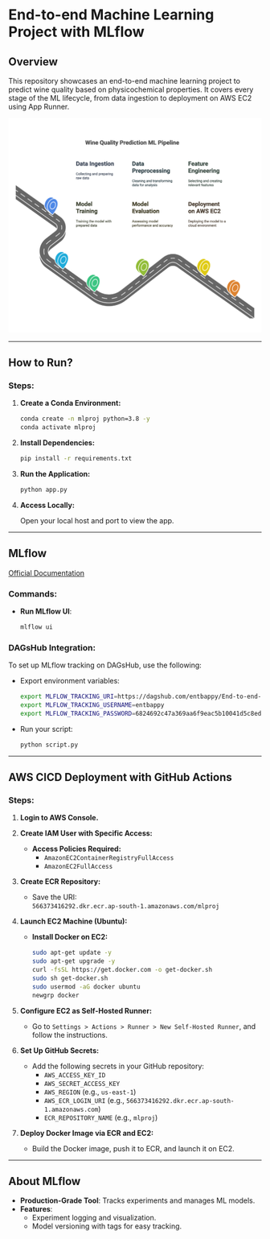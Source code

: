 

# End-to-end Machine Learning Project with MLflow

## Overview

This repository showcases an end-to-end machine learning project to predict wine quality based on physicochemical properties. It covers every stage of the ML lifecycle, from data ingestion to deployment on AWS EC2 using App Runner.

![Project Overview](./images/overview.png)

---

## How to Run?

### **Steps:**

1. **Create a Conda Environment:**

   ```bash
   conda create -n mlproj python=3.8 -y
   conda activate mlproj
   ```

2. **Install Dependencies:**

   ```bash
   pip install -r requirements.txt
   ```

3. **Run the Application:**

   ```bash
   python app.py
   ```

4. **Access Locally:**

   Open your local host and port to view the app.

---

## MLflow

[Official Documentation](https://mlflow.org/docs/latest/index.html)

### Commands:

- **Run MLflow UI**:  
  ```bash
  mlflow ui
  ```

### DAGsHub Integration:

To set up MLflow tracking on DAGsHub, use the following:

- Export environment variables:

  ```bash
  export MLFLOW_TRACKING_URI=https://dagshub.com/entbappy/End-to-end-Machine-Learning-Project-with-MLflow.mlflow
  export MLFLOW_TRACKING_USERNAME=entbappy
  export MLFLOW_TRACKING_PASSWORD=6824692c47a369aa6f9eac5b10041d5c8edbcef0
  ```

- Run your script:

  ```bash
  python script.py
  ```

---

## AWS CICD Deployment with GitHub Actions

### **Steps:**

1. **Login to AWS Console.**

2. **Create IAM User with Specific Access:**
   - **Access Policies Required:**
     - `AmazonEC2ContainerRegistryFullAccess`
     - `AmazonEC2FullAccess`

3. **Create ECR Repository:**
   - Save the URI:  
     `566373416292.dkr.ecr.ap-south-1.amazonaws.com/mlproj`

4. **Launch EC2 Machine (Ubuntu):**
   - **Install Docker on EC2:**  
     ```bash
     sudo apt-get update -y
     sudo apt-get upgrade -y
     curl -fsSL https://get.docker.com -o get-docker.sh
     sudo sh get-docker.sh
     sudo usermod -aG docker ubuntu
     newgrp docker
     ```

5. **Configure EC2 as Self-Hosted Runner:**
   - Go to `Settings > Actions > Runner > New Self-Hosted Runner`, and follow the instructions.

6. **Set Up GitHub Secrets:**
   - Add the following secrets in your GitHub repository:
     - `AWS_ACCESS_KEY_ID`
     - `AWS_SECRET_ACCESS_KEY`
     - `AWS_REGION` (e.g., `us-east-1`)
     - `AWS_ECR_LOGIN_URI` (e.g., `566373416292.dkr.ecr.ap-south-1.amazonaws.com`)
     - `ECR_REPOSITORY_NAME` (e.g., `mlproj`)

7. **Deploy Docker Image via ECR and EC2:**
   - Build the Docker image, push it to ECR, and launch it on EC2.

---

## About MLflow

- **Production-Grade Tool**: Tracks experiments and manages ML models.  
- **Features**:  
  - Experiment logging and visualization.  
  - Model versioning with tags for easy tracking.

